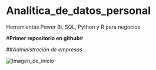 # Analitica_de_datos_personal
Herramientas Power Bi, SQL, Python y R para negocios

#**Primer repositorio en github**#

##*Administración de empresas*

![Imagen_de_inicio](https://www.northware.mx/wp-content/uploads/2022/05/northware-que-es-un-modelo-de-analitica-de-datos.png)
